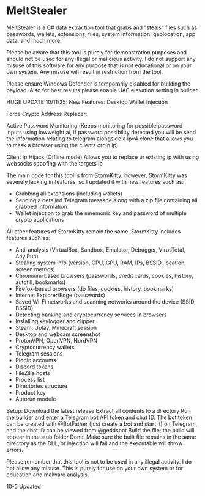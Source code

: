 # MeltStealer

MeltStealer is a C# data extraction tool that grabs and "steals" files such as passwords, wallets, extensions, files, system information, geolocation, app data, and much more.

Please be aware that this tool is purely for demonstration purposes and should not be used for any illegal or malicious activity. I do not support any misuse of this software for any purpose that is not educational or on your own system. Any misuse will result in restriction from the tool.

Please ensure Windows Defender is temporarily disabled for building the payload. Also for best results please enable UAC elevation setting in builder.

HUGE UPDATE 10/11/25: New Features:
Desktop Wallet Injection

Force Crypto Address Replacer:

Active Password Monitoring (Keeps monitoring for possible password inputs using lowweight ai, if password possibility detected you will be send the information relating to telegram alongside a ipv4 clone that allows you to mask a browser using the clients orgin ip)

Client Ip Hijack
(Offline mode) Allows you to replace ur existing ip with using websocks spoofing with the targets ip

The main code for this tool is from StormKitty; however, StormKitty was severely lacking in features, so I updated it with new features such as:
- Grabbing all extensions (including wallets)
- Sending a detailed Telegram message along with a zip file containing all grabbed information
- Wallet injection to grab the mnemonic key and password of multiple crypto applications

All other features of StormKitty remain the same. StormKitty includes features such as:
- Anti-analysis (VirtualBox, Sandbox, Emulator, Debugger, VirusTotal, Any.Run)
- Stealing system info (version, CPU, GPU, RAM, IPs, BSSID, location, screen metrics)
- Chromium-based browsers (passwords, credit cards, cookies, history, autofill, bookmarks)
- Firefox-based browsers (db files, cookies, history, bookmarks)
- Internet Explorer/Edge (passwords)
- Saved Wi-Fi networks and scanning networks around the device (SSID, BSSID)
- Detecting banking and cryptocurrency services in browsers
- Installing keylogger and clipper
- Steam, Uplay, Minecraft session
- Desktop and webcam screenshot
- ProtonVPN, OpenVPN, NordVPN
- Cryptocurrency wallets
- Telegram sessions
- Pidgin accounts
- Discord tokens
- FileZilla hosts
- Process list
- Directories structure
- Product key
- Autorun module

Setup:
Download the latest release
Extract all contents to a directory
Run the builder and enter a Telegram bot API token and chat ID. The bot token can be created with @BotFather (just create a bot and start it) on Telegram, and the chat ID can be viewed from @getidsbot
Build the file; the build will appear in the stub folder
Done! Make sure the built file remains in the same directory as the DLL, or injection will fail and the executable will throw errors.

Please remember that this tool is not to be used in any illegal activity. I do not allow any misuse. This is purely for use on your own system or for education and malware analysis.

10-5
Updated











